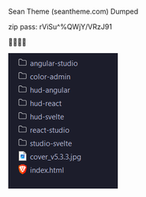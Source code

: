 Sean Theme (seantheme.com) Dumped

zip pass: rViSu^%QWjY/VRzJ91

🤷‍♂️🤷‍♂️


![alt text](https://raw.githubusercontent.com/pwnsauce403/seantheme-dumped/main/abcde.png)
